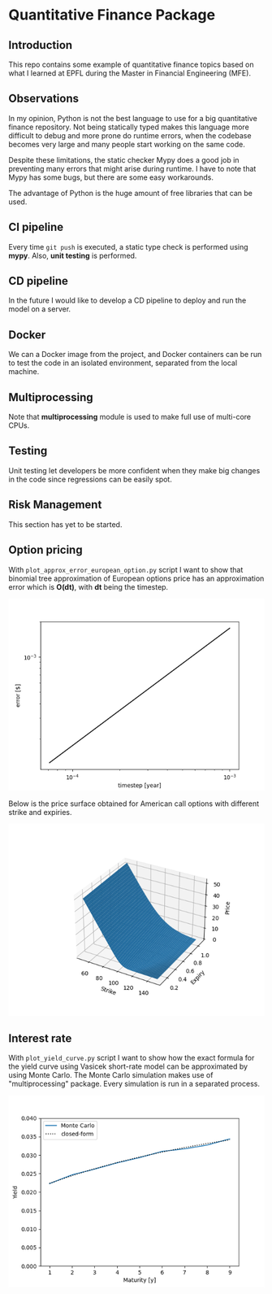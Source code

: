 # Quantitative Finance Package


## Introduction

This repo contains some example of quantitative finance topics based on what I 
learned at EPFL during the Master in Financial Engineering (MFE).


## Observations

In my opinion, Python is not the best language to use for a big quantitative 
finance repository. Not being statically typed makes this language more
difficult to debug and more prone do runtime errors, when the codebase becomes 
very large and many people start working on the same code.

Despite these limitations, the static checker Mypy does a good job in preventing
many errors that might arise during runtime. I have to note that Mypy has some 
bugs, but there are some easy workarounds.

The advantage of Python is the huge amount of free libraries that can be used.


## CI pipeline

Every time `git push` is executed, a static type check is performed using 
**mypy**. Also, **unit testing** is performed.


## CD pipeline

In the future I would like to develop a CD pipeline to deploy and run the model
on a server.


## Docker

We can a Docker image from the project, and Docker containers can be run to test 
the code in an isolated environment, separated from the local machine.


## Multiprocessing

Note that **multiprocessing** module is used to make full use of multi-core 
CPUs.


## Testing

Unit testing let developers be more confident when they make big changes in
the code since regressions can be easily spot.


## Risk Management

This section has yet to be started.


## Option pricing

With `plot_approx_error_european_option.py` script I want to show that binomial
tree approximation of European options price has an approximation error which is
**O(dt)**, with **dt** being the timestep.

![image](images/binomial_tree_pricing_error.png)


Below is the price surface obtained for American call options with different
strike and expiries.

![image](images/american_call_price_surface.png)

## Interest rate

With `plot_yield_curve.py` script I want to show how the exact formula for the 
yield curve using Vasicek short-rate model can be approximated by using Monte 
Carlo. The Monte Carlo simulation makes use of "multiprocessing" package. Every 
simulation is run in a separated process.

![image](images/yield_curve.png)
